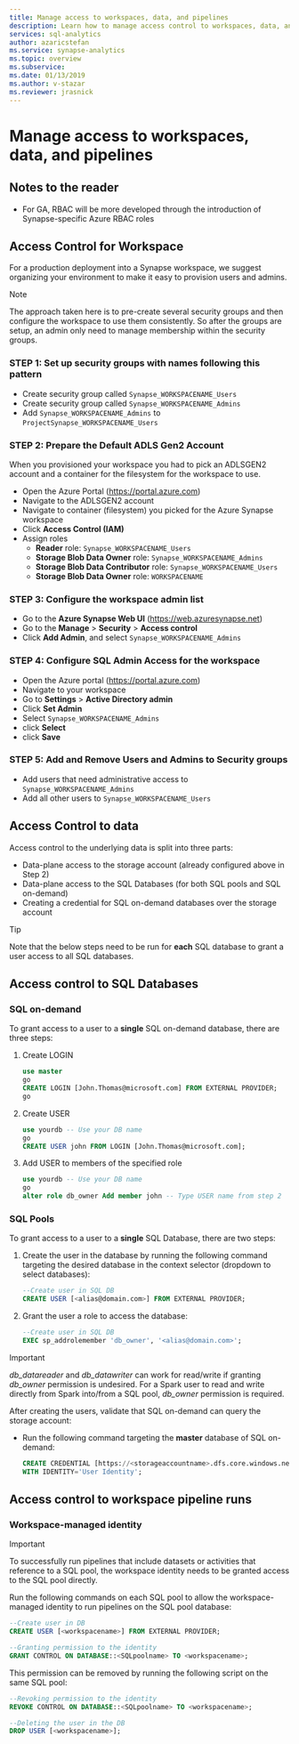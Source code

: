 ```yaml
---
title: Manage access to workspaces, data, and pipelines
description: Learn how to manage access control to workspaces, data, and pipelines in an Azure Synapse Analytics workspace.
services: sql-analytics
author: azaricstefan
ms.service: synapse-analytics
ms.topic: overview
ms.subservice:
ms.date: 01/13/2019
ms.author: v-stazar
ms.reviewer: jrasnick
---
```


# Manage access to workspaces, data, and pipelines

## Notes to the reader

- For GA, RBAC will be more developed through the introduction of Synapse-specific Azure RBAC roles

## Access Control for Workspace

For a production deployment into a Synapse workspace, we suggest organizing your environment to make it easy to provision users and admins.

> [!NOTE]
> The approach taken here is to pre-create several security groups and then configure the workspace to use them consistently. So after the groups are setup, an admin only need to manage membership within the security groups.

### STEP 1: Set up security groups with names following this pattern

- Create security group called `Synapse_WORKSPACENAME_Users`
- Create security group called `Synapse_WORKSPACENAME_Admins`
- Add `Synapse_WORKSPACENAME_Admins` to `ProjectSynapse_WORKSPACENAME_Users`

### STEP 2: Prepare the Default ADLS Gen2 Account

When you provisioned your workspace you had to pick an ADLSGEN2 account and a container for the filesystem for the workspace to use.

- Open the Azure Portal (https://portal.azure.com)
- Navigate to the ADLSGEN2 account
- Navigate to container (filesystem) you picked for the Azure Synapse workspace
- Click **Access Control (IAM)**
- Assign roles
  - **Reader** role:  `Synapse_WORKSPACENAME_Users`
  - **Storage Blob Data Owner** role:  `Synapse_WORKSPACENAME_Admins`
  - **Storage Blob Data Contributor** role: `Synapse_WORKSPACENAME_Users`
  - **Storage Blob Data Owner** role:  `WORKSPACENAME`
  
### STEP 3: Configure the workspace admin list

- Go to the **Azure Synapse Web UI** (https://web.azuresynapse.net)
- Go to the **Manage**  > **Security** > **Access control**
- Click **Add Admin**, and select `Synapse_WORKSPACENAME_Admins`

### STEP 4: Configure SQL Admin Access for the workspace

- Open the Azure portal (https://portal.azure.com)
- Navigate to your workspace
- Go to **Settings** > **Active Directory admin**
- Click **Set Admin**
- Select `Synapse_WORKSPACENAME_Admins`
- click **Select**
- click **Save**

### STEP 5: Add and Remove Users and Admins to Security groups

- Add users that need administrative access to `Synapse_WORKSPACENAME_Admins`
- Add all other users to `Synapse_WORKSPACENAME_Users`

## Access Control to data

Access control to the underlying data is split into three parts:

- Data-plane access to the storage account (already configured above in Step 2)
- Data-plane access to the SQL Databases (for both SQL pools and SQL on-demand)
- Creating a credential for SQL on-demand databases over the storage account

> [!TIP]
> Note that the below steps need to be run for **each** SQL database to grant a user access to all SQL databases.

## Access control to SQL Databases

### SQL on-demand

To grant access to a user to a **single** SQL on-demand database, there are three steps:

1. Create LOGIN

    ```sql
    use master
    go
    CREATE LOGIN [John.Thomas@microsoft.com] FROM EXTERNAL PROVIDER;
    go
    ```

2. Create USER

    ```sql
    use yourdb -- Use your DB name
    go
    CREATE USER john FROM LOGIN [John.Thomas@microsoft.com];
    ```

3. Add USER to members of the specified role

    ```sql
    use yourdb -- Use your DB name
    go
    alter role db_owner Add member john -- Type USER name from step 2
    ```

### SQL Pools

To grant access to a user to a **single** SQL Database, there are two steps:

1. Create the user in the database by running the following command targeting the desired database in the context selector (dropdown to select databases):

    ```sql
    --Create user in SQL DB
    CREATE USER [<alias@domain.com>] FROM EXTERNAL PROVIDER;
    ```

2. Grant the user a role to access the database:

    ```sql
    --Create user in SQL DB
    EXEC sp_addrolemember 'db_owner', '<alias@domain.com>';
    ```

> [!IMPORTANT]
> *db_datareader* and *db_datawriter* can work for read/write if granting *db_owner* permission is undesired.
> For a Spark user to read and write directly from Spark into/from a SQL pool, *db_owner* permission is required.

After creating the users, validate that SQL on-demand can query the storage account:

- Run the following command targeting the **master** database of SQL on-demand:

    ```sql
    CREATE CREDENTIAL [https://<storageaccountname>.dfs.core.windows.net]
    WITH IDENTITY='User Identity';
    ```

## Access control to workspace pipeline runs

### Workspace-managed identity

> [!IMPORTANT]
> To successfully run pipelines that include datasets or activities that reference to a SQL pool, the workspace identity needs to be granted access to the SQL pool directly.

Run the following commands on each SQL pool to allow the workspace-managed identity to run pipelines on the SQL pool database:

```sql
--Create user in DB
CREATE USER [<workspacename>] FROM EXTERNAL PROVIDER;

--Granting permission to the identity
GRANT CONTROL ON DATABASE::<SQLpoolname> TO <workspacename>;
```

This permission can be removed by running the following script on the same SQL pool:

```sql
--Revoking permission to the identity
REVOKE CONTROL ON DATABASE::<SQLpoolname> TO <workspacename>;

--Deleting the user in the DB
DROP USER [<workspacename>];
```
